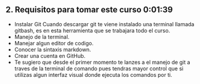 ## 2. Requisitos para tomar este curso 0:01:39

- Instalar Git
  Cuando descargar git te viene instalado una terminal llamada gitbash, es en esta herramienta que se trabajara todo el curso.
- Manejo de la terminal.
- Manejar algun editor de codigo.
- Conocer la sintaxis markdown.
- Crear una cuenta en GitHub.
- Te sugiero que desde el primer momento te lanzes a el manejo de git a traves de la terminal de comando pues tendras mayor control que si utilizas algun interfaz visual donde ejecuta los comandos por ti.
